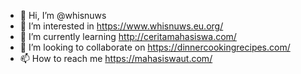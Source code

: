- 👋 Hi, I’m @whisnuws
- 👀 I’m interested in https://www.whisnuws.eu.org/
- 🌱 I’m currently learning http://ceritamahasiswa.com/
- 💞️ I’m looking to collaborate on https://dinnercookingrecipes.com/
- 📫 How to reach me  https://mahasiswaut.com/

<!---
whisnuws/whisnuws is a ✨ special ✨ repository because its `README.md` (this file) appears on your GitHub profile.
You can click the Preview link to take a look at your changes.
--->
